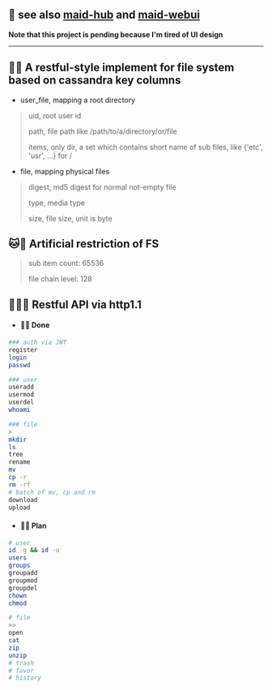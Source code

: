 ## 👀 see also [maid-hub](https://github.com/bobbystrange/maid-hub) and [maid-webui](https://github.com/bobbystrange/maid-webui)
**Note that this project is pending because I'm tired of UI design**

---
## 🤣🤔 A restful-style implement for file system based on cassandra key columns
- user_file, mapping a root directory
> uid, root user id
>
> path, file path like /path/to/a/directory/or/file
>
> items, only dir, a set which contains short name of sub files, like {'etc', 'usr', ...} for /

- file, mapping physical files
> digest, md5 digest for normal not-empty file
>
> type, media type
>
> size, file size, unit is byte
>
## 🐱👮 Artificial restriction of FS
> sub item count:   65536
>
> file chain level: 128

## 🍔👩‍🎤 Restful API via http1.1

- #### 🖤️🖕 Done

```sh
### auth via JWT
register
login
passwd

### user
useradd
usermod
userdel
whoami

### file
>
mkdir
ls
tree
rename
mv
cp -r
rm -rf
# batch of mv, cp and rm
download
upload
```

- #### 🤪🐫️ Plan

```sh
# user
id -g && id -u
users
groups
groupadd
groupmod
groupdel
chown
chmod

# file
>>
open
cat
zip
unzip
# trash
# favor
# history
```

